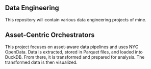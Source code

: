 ## Data Engineering

This repository will contain various data engineering projects of mine.

## Asset-Centric Orchestrators

This project focuses on asset-aware data pipelines and uses NYC OpenData. Data is extracted, stored in Parquet files, and loaded into DuckDB. From there, it is transformed and prepared for analysis. The transformed data is then visualized.